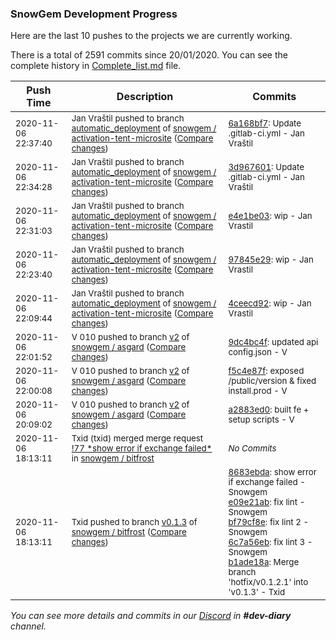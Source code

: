 
### SnowGem Development Progress

Here are the last 10 pushes to the projects we are currently working.

There is a total of 2591 commits since 20/01/2020. You can see the complete history in
 [Complete_list.md](Complete_list.md) file.

| Push Time | Description | Commits |
| --- | --- | --- |
| <sub>2020-11-06 22:37:40</sub> | <sub>Jan Vraštil pushed to branch [automatic\_deployment](https://gitlab.com/snowgem/activation-tent-microsite/commits/automatic_deployment) of [snowgem / activation\-tent\-microsite](https://gitlab.com/snowgem/activation-tent-microsite) ([Compare changes](https://gitlab.com/snowgem/activation-tent-microsite/compare/3d96760194a7eac1cd60f480884829992376a11f...6a168bf70ddd77738e93b062cc5e1479c61e2cdf))</sub> | <sub>[6a168bf7](https://gitlab.com/snowgem/activation-tent-microsite/-/commit/6a168bf70ddd77738e93b062cc5e1479c61e2cdf): Update .gitlab-ci.yml - Jan Vraštil</sub> |
| <sub>2020-11-06 22:34:28</sub> | <sub>Jan Vraštil pushed to branch [automatic\_deployment](https://gitlab.com/snowgem/activation-tent-microsite/commits/automatic_deployment) of [snowgem / activation\-tent\-microsite](https://gitlab.com/snowgem/activation-tent-microsite) ([Compare changes](https://gitlab.com/snowgem/activation-tent-microsite/compare/e4e1be03848c83452b6ff939bdb56bd2cc2310be...3d96760194a7eac1cd60f480884829992376a11f))</sub> | <sub>[3d967601](https://gitlab.com/snowgem/activation-tent-microsite/-/commit/3d96760194a7eac1cd60f480884829992376a11f): Update .gitlab-ci.yml - Jan Vraštil</sub> |
| <sub>2020-11-06 22:31:03</sub> | <sub>Jan Vraštil pushed to branch [automatic\_deployment](https://gitlab.com/snowgem/activation-tent-microsite/commits/automatic_deployment) of [snowgem / activation\-tent\-microsite](https://gitlab.com/snowgem/activation-tent-microsite) ([Compare changes](https://gitlab.com/snowgem/activation-tent-microsite/compare/97845e29dd856980a5573c84aa4a11e5b32cc5a1...e4e1be03848c83452b6ff939bdb56bd2cc2310be))</sub> | <sub>[e4e1be03](https://gitlab.com/snowgem/activation-tent-microsite/-/commit/e4e1be03848c83452b6ff939bdb56bd2cc2310be): wip - Jan Vrastil</sub> |
| <sub>2020-11-06 22:23:40</sub> | <sub>Jan Vraštil pushed to branch [automatic\_deployment](https://gitlab.com/snowgem/activation-tent-microsite/commits/automatic_deployment) of [snowgem / activation\-tent\-microsite](https://gitlab.com/snowgem/activation-tent-microsite) ([Compare changes](https://gitlab.com/snowgem/activation-tent-microsite/compare/4ceecd9295a0e848e4014759bec54400a0c8830e...97845e29dd856980a5573c84aa4a11e5b32cc5a1))</sub> | <sub>[97845e29](https://gitlab.com/snowgem/activation-tent-microsite/-/commit/97845e29dd856980a5573c84aa4a11e5b32cc5a1): wip - Jan Vrastil</sub> |
| <sub>2020-11-06 22:09:44</sub> | <sub>Jan Vraštil pushed to branch [automatic\_deployment](https://gitlab.com/snowgem/activation-tent-microsite/commits/automatic_deployment) of [snowgem / activation\-tent\-microsite](https://gitlab.com/snowgem/activation-tent-microsite) ([Compare changes](https://gitlab.com/snowgem/activation-tent-microsite/compare/b1c4f6b705bddaf8eeba2acfde586c9173adb0c7...4ceecd9295a0e848e4014759bec54400a0c8830e))</sub> | <sub>[4ceecd92](https://gitlab.com/snowgem/activation-tent-microsite/-/commit/4ceecd9295a0e848e4014759bec54400a0c8830e): wip - Jan Vrastil</sub> |
| <sub>2020-11-06 22:01:52</sub> | <sub>V 010 pushed to branch [v2](https://gitlab.com/snowgem/asgard/commits/v2) of [snowgem / asgard](https://gitlab.com/snowgem/asgard) ([Compare changes](https://gitlab.com/snowgem/asgard/compare/f5c4e87f822f46a2164b74cf8821394d0fc75d02...9dc4bc4f1829105f90425578fc3bf31f53bf1c24))</sub> | <sub>[9dc4bc4f](https://gitlab.com/snowgem/asgard/-/commit/9dc4bc4f1829105f90425578fc3bf31f53bf1c24): updated api config.json - V</sub> |
| <sub>2020-11-06 22:00:08</sub> | <sub>V 010 pushed to branch [v2](https://gitlab.com/snowgem/asgard/commits/v2) of [snowgem / asgard](https://gitlab.com/snowgem/asgard) ([Compare changes](https://gitlab.com/snowgem/asgard/compare/a2883ed0bcef33b238ef4dc3db29c0a2b1a27c7d...f5c4e87f822f46a2164b74cf8821394d0fc75d02))</sub> | <sub>[f5c4e87f](https://gitlab.com/snowgem/asgard/-/commit/f5c4e87f822f46a2164b74cf8821394d0fc75d02): exposed /public/version & fixed install.prod - V</sub> |
| <sub>2020-11-06 20:09:02</sub> | <sub>V 010 pushed to branch [v2](https://gitlab.com/snowgem/asgard/commits/v2) of [snowgem / asgard](https://gitlab.com/snowgem/asgard) ([Compare changes](https://gitlab.com/snowgem/asgard/compare/20abf6b276999dcc728e2a3f71021f81d7af3019...a2883ed0bcef33b238ef4dc3db29c0a2b1a27c7d))</sub> | <sub>[a2883ed0](https://gitlab.com/snowgem/asgard/-/commit/a2883ed0bcef33b238ef4dc3db29c0a2b1a27c7d): built fe + setup scripts - V</sub> |
| <sub>2020-11-06 18:13:11</sub> | <sub>Txid (txid) merged merge request [\!77 \*show error if exchange failed\*](https://gitlab.com/snowgem/bitfrost/-/merge_requests/77) in [snowgem / bitfrost](https://gitlab.com/snowgem/bitfrost)</sub> | <sub>_No Commits_</sub> |
| <sub>2020-11-06 18:13:11</sub> | <sub>Txid pushed to branch [v0\.1\.3](https://gitlab.com/snowgem/bitfrost/commits/v0.1.3) of [snowgem / bitfrost](https://gitlab.com/snowgem/bitfrost) ([Compare changes](https://gitlab.com/snowgem/bitfrost/compare/9a29d363071364af91dd6ce4d49672fc5b83cfcb...b1ade18a931eacbe8b49425ccf5486a8766ef9c5))</sub> | <sub>[8683ebda](https://gitlab.com/snowgem/bitfrost/-/commit/8683ebda19fea95f408acf2ef2cecd097076e13e): show error if exchange failed - Snowgem<br>[e09e21ab](https://gitlab.com/snowgem/bitfrost/-/commit/e09e21abbfac0118b70ebdd81f34476be88d36f4): fix lint - Snowgem<br>[bf79cf8e](https://gitlab.com/snowgem/bitfrost/-/commit/bf79cf8e7f8aede9796f2ff80856d905e2fcc1b4): fix lint 2 - Snowgem<br>[6c7a56eb](https://gitlab.com/snowgem/bitfrost/-/commit/6c7a56eb654c38610e751b66ded8d32a59d1d7d8): fix lint 3 - Snowgem<br>[b1ade18a](https://gitlab.com/snowgem/bitfrost/-/commit/b1ade18a931eacbe8b49425ccf5486a8766ef9c5): Merge branch 'hotfix/v0.1.2.1' into 'v0.1.3' - Txid</sub> |

_You can see more details and commits in our [Discord](https://discord.gg/zumGnbg) in **#dev-diary** channel._
